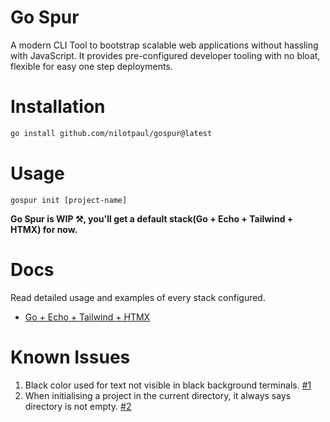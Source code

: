 # Go Spur

A modern CLI Tool to bootstrap scalable web applications without hassling with JavaScript. It provides pre-configured developer tooling with no bloat, flexible for easy one step deployments.

# Installation

```sh
go install github.com/nilotpaul/gospur@latest
```

# Usage

```
gospur init [project-name]
```

**Go Spur is WIP ⚒️, you'll get a default stack(Go + Echo + Tailwind + HTMX) for now.**

# Docs

Read detailed usage and examples of every stack configured.

- [Go + Echo + Tailwind + HTMX](https://github.com/nilotpaul/gospur/tree/go-templates-htmx)

# Known Issues

1. Black color used for text not visible in black background terminals. [#1](https://github.com/nilotpaul/gospur/issues/1)
2. When initialising a project in the current directory, it always says directory is not empty. [#2](https://github.com/nilotpaul/gospur/issues/3)

